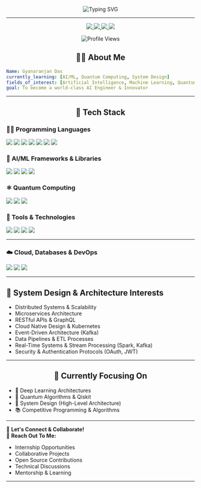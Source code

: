 <p align="center">
  <img src="https://readme-typing-svg.herokuapp.com?font=Fira+Code&size=22&pause=1000&center=true&vCenter=true&width=435&lines=Hey!+I'm+Gyanaranjan+Das;An+AI+Engineer+in+the+Making!;Lover+of+Code%2C+Logic+%26+Learning" alt="Typing SVG" />
</p>

---
<p align="center">
  <a href="https://github.com/gyanaranjan-das" target="_blank">
    <img src="https://img.shields.io/github/followers/gyanaranjan-das?label=GitHub&style=for-the-badge&logo=github&logoColor=white&color=black" />
  </a>
  <a href="https://linkedin.com/in/gyanaranjan-das" target="_blank">
    <img src="https://img.shields.io/badge/LinkedIn-0077B5?style=for-the-badge&logo=linkedin&logoColor=white" />
  </a>
  <a href="mailto:dasgyanaranjan835@gmail.com.com">
    <img src="https://img.shields.io/badge/Gmail-D14836?style=for-the-badge&logo=gmail&logoColor=white" />
  </a>
  <a href="tel:9106674393">
    <img src="https://img.shields.io/badge/Phone-25D366?style=for-the-badge&logo=whatsapp&logoColor=white" />
  </a>
</p>

<p align="center">
  <img src="https://komarev.com/ghpvc/?username=gyanaranjan-das&label=Profile%20Views&color=brightgreen&style=for-the-badge" alt="Profile Views" />
</p>


<h2 align="center">
  👨‍💻 About Me
</h2>

```yaml
Name: Gyanaranjan Das
currently_learning: [AI/ML, Quantum Computing, System Design]
fields_of_interest: [Artificial Intelligence, Machine Learning, Quantum Computing, System Architecture]
goal: To become a world-class AI Engineer & Innovator
```

---

<h2 align="center">
  🚀 Tech Stack
</h2>

<h3>👨‍💻 Programming Languages</h3>
<p>
  <img src="https://img.shields.io/badge/Python-FFD43B?style=for-the-badge&logo=python&logoColor=blue"/>
  <img src="https://img.shields.io/badge/C++-00599C?style=for-the-badge&logo=c%2B%2B&logoColor=white"/>
  <img src="https://img.shields.io/badge/Java-ED8B00?style=for-the-badge&logo=java&logoColor=white"/>
  <img src="https://img.shields.io/badge/JavaScript-F7DF1E?style=for-the-badge&logo=javascript&logoColor=black"/>
  <img src="https://img.shields.io/badge/SQL-4479A1?style=for-the-badge&logo=postgresql&logoColor=white"/>
  <img src="https://img.shields.io/badge/R-276DC3?style=for-the-badge&logo=r&logoColor=white"/>
  <img src="https://img.shields.io/badge/LISP-000000?style=for-the-badge&logo=lisp&logoColor=white"/>
</p>

<h3>🧠 AI/ML Frameworks & Libraries</h3>
<p>
  <img src="https://img.shields.io/badge/TensorFlow-FF6F00?style=for-the-badge&logo=tensorflow&logoColor=white"/>
  <img src="https://img.shields.io/badge/PyTorch-EE4C2C?style=for-the-badge&logo=pytorch&logoColor=white"/>
  <img src="https://img.shields.io/badge/Scikit_Learn-F7931E?style=for-the-badge&logo=scikit-learn&logoColor=white"/>
  <img src="https://img.shields.io/badge/Pandas-150458?style=for-the-badge&logo=pandas&logoColor=white"/>
</p>

<h3>⚛️ Quantum Computing</h3>
<p>
  <img src="https://img.shields.io/badge/Qiskit-6929C4?style=for-the-badge&logo=ibm&logoColor=white"/>
  <img src="https://img.shields.io/badge/Cirq-4285F4?style=for-the-badge&logo=google&logoColor=white"/>
  <img src="https://img.shields.io/badge/PennyLane-000000?style=for-the-badge&logo=quantum-computing&logoColor=white"/>
</p>

<h3>🧰 Tools & Technologies</h3>
<p>
  <img src="https://img.shields.io/badge/Git-F05032?style=for-the-badge&logo=git&logoColor=white"/>
  <img src="https://img.shields.io/badge/GitHub-181717?style=for-the-badge&logo=github&logoColor=white"/>
  <img src="https://img.shields.io/badge/Linux-FCC624?style=for-the-badge&logo=linux&logoColor=black"/>
  <img src="https://img.shields.io/badge/VS_Code-007ACC?style=for-the-badge&logo=visual-studio-code&logoColor=white"/>
</p>

---
### ☁️ Cloud, Databases & DevOps
<p align="left">
  <img src="https://skillicons.dev/icons?i=mysql,mongodb,docker,kubernetes" />
  <img src="https://img.shields.io/badge/Apache-Kafka-231F20?style=for-the-badge&logo=apachekafka&logoColor=white" />
  <img src="https://img.shields.io/badge/Apache-Spark-E25A1C?style=for-the-badge&logo=apachespark&logoColor=white" />
</p>

---

## 🧩 System Design & Architecture Interests

- Distributed Systems & Scalability  
- Microservices Architecture  
- RESTful APIs & GraphQL  
- Cloud Native Design & Kubernetes  
- Event-Driven Architecture (Kafka)  
- Data Pipelines & ETL Processes  
- Real-Time Systems & Stream Processing (Spark, Kafka)  
- Security & Authentication Protocols (OAuth, JWT)  

---


<h2 align="center">
  📌 Currently Focusing On
</h2>
<ul>
  <li>🧠 Deep Learning Architectures</li>
  <li>🧪 Quantum Algorithms & Qiskit</li>
  <li>🧩 System Design (High-Level Architecture)</li>
  <li>📚 Competitive Programming & Algorithms</li>
</ul>

---

🤝 <strong>Let's Connect & Collaborate!</strong>
<br>
💌 <strong>Reach Out To Me:</strong>
<ul>
  <li>Internship Opportunities</li>
  <li>Collaborative Projects</li>
  <li>Open Source Contributions</li>
  <li>Technical Discussions</li>
  <li>Mentorship & Learning</li>
</ul>

---
